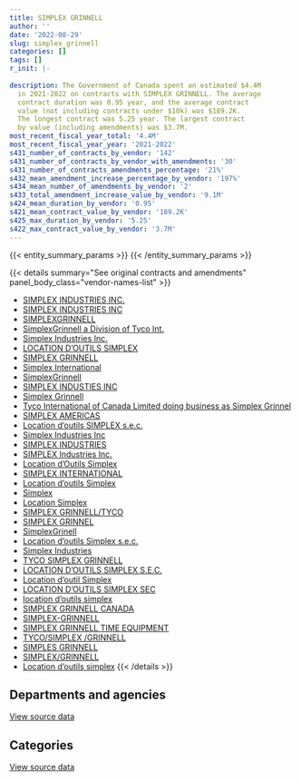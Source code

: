 ```yaml
---
title: SIMPLEX GRINNELL
author: ''
date: '2022-08-29'
slug: simplex_grinnell
categories: []
tags: []
r_init: |-
  
description: The Government of Canada spent an estimated $4.4M
  in 2021-2022 on contracts with SIMPLEX GRINNELL. The average
  contract duration was 0.95 year, and the average contract
  value (not including contracts under $10k) was $189.2K.
  The longest contract was 5.25 year. The largest contract
  by value (including amendments) was $3.7M.
most_recent_fiscal_year_total: '4.4M'
most_recent_fiscal_year_year: '2021-2022'
s431_number_of_contracts_by_vendor: '142'
s431_number_of_contracts_by_vendor_with_amendments: '30'
s431_number_of_contracts_amendments_percentage: '21%'
s432_mean_amendment_increase_percentage_by_vendor: '197%'
s434_mean_number_of_amendments_by_vendor: '2'
s433_total_amendment_increase_value_by_vendor: '9.1M'
s424_mean_duration_by_vendor: '0.95'
s421_mean_contract_value_by_vendor: '189.2K'
s425_max_duration_by_vendor: '5.25'
s422_max_contract_value_by_vendor: '3.7M'
---
```


<script src="/rmarkdown-libs/htmlwidgets/htmlwidgets.js"></script>
<link href="/rmarkdown-libs/datatables-css/datatables-crosstalk.css" rel="stylesheet" />
<script src="/rmarkdown-libs/datatables-binding/datatables.js"></script>
<script src="/rmarkdown-libs/jquery/jquery-3.6.0.min.js"></script>
<link href="/rmarkdown-libs/dt-core-bootstrap/css/dataTables.bootstrap.min.css" rel="stylesheet" />
<link href="/rmarkdown-libs/dt-core-bootstrap/css/dataTables.bootstrap.extra.css" rel="stylesheet" />
<script src="/rmarkdown-libs/dt-core-bootstrap/js/jquery.dataTables.min.js"></script>
<script src="/rmarkdown-libs/dt-core-bootstrap/js/dataTables.bootstrap.min.js"></script>
<link href="/rmarkdown-libs/crosstalk/css/crosstalk.min.css" rel="stylesheet" />
<script src="/rmarkdown-libs/crosstalk/js/crosstalk.min.js"></script>
<script src="/rmarkdown-libs/htmlwidgets/htmlwidgets.js"></script>
<link href="/rmarkdown-libs/datatables-css/datatables-crosstalk.css" rel="stylesheet" />
<script src="/rmarkdown-libs/datatables-binding/datatables.js"></script>
<script src="/rmarkdown-libs/jquery/jquery-3.6.0.min.js"></script>
<link href="/rmarkdown-libs/dt-core-bootstrap/css/dataTables.bootstrap.min.css" rel="stylesheet" />
<link href="/rmarkdown-libs/dt-core-bootstrap/css/dataTables.bootstrap.extra.css" rel="stylesheet" />
<script src="/rmarkdown-libs/dt-core-bootstrap/js/jquery.dataTables.min.js"></script>
<script src="/rmarkdown-libs/dt-core-bootstrap/js/dataTables.bootstrap.min.js"></script>
<link href="/rmarkdown-libs/crosstalk/css/crosstalk.min.css" rel="stylesheet" />
<script src="/rmarkdown-libs/crosstalk/js/crosstalk.min.js"></script>

{{< entity_summary_params >}}
{{< /entity_summary_params >}}

{{< details summary="See original contracts and amendments" panel_body_class="vendor-names-list" >}}
- [SIMPLEX INDUSTRIES INC.](https://search.open.canada.ca/en/ct/?sort=contract_value_f%20desc&page=1&search_text=%22SIMPLEX%20INDUSTRIES%20INC.%22)
- [SIMPLEX INDUSTRIES INC](https://search.open.canada.ca/en/ct/?sort=contract_value_f%20desc&page=1&search_text=%22SIMPLEX%20INDUSTRIES%20INC%22)
- [SIMPLEXGRINNELL](https://search.open.canada.ca/en/ct/?sort=contract_value_f%20desc&page=1&search_text=%22SIMPLEXGRINNELL%22)
- [SimplexGrinnell a Division of Tyco Int.](https://search.open.canada.ca/en/ct/?sort=contract_value_f%20desc&page=1&search_text=%22SimplexGrinnell%20a%20Division%20of%20Tyco%20Int.%22)
- [Simplex Industries Inc.](https://search.open.canada.ca/en/ct/?sort=contract_value_f%20desc&page=1&search_text=%22Simplex%20Industries%20Inc.%22)
- [LOCATION D’OUTILS SIMPLEX](https://search.open.canada.ca/en/ct/?sort=contract_value_f%20desc&page=1&search_text=%22LOCATION%20D%27OUTILS%20SIMPLEX%22)
- [SIMPLEX GRINNELL](https://search.open.canada.ca/en/ct/?sort=contract_value_f%20desc&page=1&search_text=%22SIMPLEX%20GRINNELL%22)
- [Simplex International](https://search.open.canada.ca/en/ct/?sort=contract_value_f%20desc&page=1&search_text=%22Simplex%20International%22)
- [SimplexGrinnell](https://search.open.canada.ca/en/ct/?sort=contract_value_f%20desc&page=1&search_text=%22SimplexGrinnell%22)
- [SIMPLEX INDUSTIES INC](https://search.open.canada.ca/en/ct/?sort=contract_value_f%20desc&page=1&search_text=%22SIMPLEX%20INDUSTIES%20INC%22)
- [Simplex Grinnell](https://search.open.canada.ca/en/ct/?sort=contract_value_f%20desc&page=1&search_text=%22Simplex%20Grinnell%22)
- [Tyco International of Canada Limited doing business as Simplex Grinnel](https://search.open.canada.ca/en/ct/?sort=contract_value_f%20desc&page=1&search_text=%22Tyco%20International%20of%20Canada%20Limited%20doing%20business%20as%20Simplex%20Grinnel%22)
- [SIMPLEX AMERICAS](https://search.open.canada.ca/en/ct/?sort=contract_value_f%20desc&page=1&search_text=%22SIMPLEX%20AMERICAS%22)
- [Location d’outils SIMPLEX s.e.c.](https://search.open.canada.ca/en/ct/?sort=contract_value_f%20desc&page=1&search_text=%22Location%20d%27outils%20SIMPLEX%20s.e.c.%22)
- [Simplex Industries Inc](https://search.open.canada.ca/en/ct/?sort=contract_value_f%20desc&page=1&search_text=%22Simplex%20Industries%20Inc%22)
- [SIMPLEX INDUSTRIES](https://search.open.canada.ca/en/ct/?sort=contract_value_f%20desc&page=1&search_text=%22SIMPLEX%20INDUSTRIES%22)
- [SIMPLEX Industries Inc.](https://search.open.canada.ca/en/ct/?sort=contract_value_f%20desc&page=1&search_text=%22SIMPLEX%20Industries%20Inc.%22)
- [Location d’Outils Simplex](https://search.open.canada.ca/en/ct/?sort=contract_value_f%20desc&page=1&search_text=%22Location%20d%27Outils%20Simplex%22)
- [SIMPLEX INTERNATIONAL](https://search.open.canada.ca/en/ct/?sort=contract_value_f%20desc&page=1&search_text=%22SIMPLEX%20INTERNATIONAL%22)
- [Location d’outils Simplex](https://search.open.canada.ca/en/ct/?sort=contract_value_f%20desc&page=1&search_text=%22Location%20d%27outils%20Simplex%22)
- [Simplex](https://search.open.canada.ca/en/ct/?sort=contract_value_f%20desc&page=1&search_text=%22Simplex%22)
- [Location Simplex](https://search.open.canada.ca/en/ct/?sort=contract_value_f%20desc&page=1&search_text=%22Location%20Simplex%22)
- [SIMPLEX GRINNELL/TYCO](https://search.open.canada.ca/en/ct/?sort=contract_value_f%20desc&page=1&search_text=%22SIMPLEX%20GRINNELL%2fTYCO%22)
- [SIMPLEX GRINNEL](https://search.open.canada.ca/en/ct/?sort=contract_value_f%20desc&page=1&search_text=%22SIMPLEX%20GRINNEL%22)
- [SimplexGrinell](https://search.open.canada.ca/en/ct/?sort=contract_value_f%20desc&page=1&search_text=%22SimplexGrinell%22)
- [Location d’outils Simplex s.e.c.](https://search.open.canada.ca/en/ct/?sort=contract_value_f%20desc&page=1&search_text=%22Location%20d%27outils%20Simplex%20s.e.c.%22)
- [Simplex Industries](https://search.open.canada.ca/en/ct/?sort=contract_value_f%20desc&page=1&search_text=%22Simplex%20Industries%22)
- [TYCO SIMPLEX GRINNELL](https://search.open.canada.ca/en/ct/?sort=contract_value_f%20desc&page=1&search_text=%22TYCO%20SIMPLEX%20GRINNELL%22)
- [LOCATION D’OUTILS SIMPLEX S.E.C.](https://search.open.canada.ca/en/ct/?sort=contract_value_f%20desc&page=1&search_text=%22LOCATION%20D%27OUTILS%20SIMPLEX%20S.E.C.%22)
- [Location d’outil Simplex](https://search.open.canada.ca/en/ct/?sort=contract_value_f%20desc&page=1&search_text=%22Location%20d%27outil%20Simplex%22)
- [LOCATION D’OUTILS SIMPLEX SEC](https://search.open.canada.ca/en/ct/?sort=contract_value_f%20desc&page=1&search_text=%22LOCATION%20D%27OUTILS%20SIMPLEX%20SEC%22)
- [location d’outils simplex](https://search.open.canada.ca/en/ct/?sort=contract_value_f%20desc&page=1&search_text=%22location%20d%27outils%20simplex%22)
- [SIMPLEX GRINNELL CANADA](https://search.open.canada.ca/en/ct/?sort=contract_value_f%20desc&page=1&search_text=%22SIMPLEX%20GRINNELL%20CANADA%22)
- [SIMPLEX-GRINNELL](https://search.open.canada.ca/en/ct/?sort=contract_value_f%20desc&page=1&search_text=%22SIMPLEX-GRINNELL%22)
- [SIMPLEX GRINNELL TIME EQUIPMENT](https://search.open.canada.ca/en/ct/?sort=contract_value_f%20desc&page=1&search_text=%22SIMPLEX%20GRINNELL%20TIME%20EQUIPMENT%22)
- [TYCO/SIMPLEX /GRINNELL](https://search.open.canada.ca/en/ct/?sort=contract_value_f%20desc&page=1&search_text=%22TYCO%2fSIMPLEX%20%2fGRINNELL%22)
- [SIMPLES GRINNELL](https://search.open.canada.ca/en/ct/?sort=contract_value_f%20desc&page=1&search_text=%22SIMPLES%20GRINNELL%22)
- [SIMPLEX/GRINNELL](https://search.open.canada.ca/en/ct/?sort=contract_value_f%20desc&page=1&search_text=%22SIMPLEX%2fGRINNELL%22)
- [Location d’outils simplex](https://search.open.canada.ca/en/ct/?sort=contract_value_f%20desc&page=1&search_text=%22Location%20d%27outils%20simplex%22)
{{< /details >}}

## Departments and agencies

<div id="htmlwidget-1" style="width:100%;height:auto;" class="datatables html-widget"></div>
<script type="application/json" data-for="htmlwidget-1">{"x":{"style":"bootstrap","filter":"none","vertical":false,"data":[["<a href=\"/departments/aafc-aac/\">Agriculture and Agri-Food Canada<\/a>","<a href=\"/departments/aandc-aadnc/\">Crown-Indigenous Relations and Northern Affairs Canada<\/a>","<a href=\"/departments/atssc-scdata/\">Administrative Tribunals Support Service of Canada<\/a>","<a href=\"/departments/cnsc-ccsn/\">Canadian Nuclear Safety Commission<\/a>","<a href=\"/departments/csps-efpc/\">Canada School of Public Service<\/a>","<a href=\"/departments/cta-otc/\">Canadian Transportation Agency<\/a>","<a href=\"/departments/dfatd-maecd/\">Global Affairs Canada<\/a>","<a href=\"/departments/dfo-mpo/\">Fisheries and Oceans Canada<\/a>","<a href=\"/departments/dnd-mdn/\">National Defence<\/a>","<a href=\"/departments/elections/\">Elections Canada<\/a>","<a href=\"/departments/esdc-edsc/\">Employment and Social Development Canada<\/a>","<a href=\"/departments/hc-sc/\">Health Canada<\/a>","<a href=\"/departments/ic/\">Innovation, Science and Economic Development Canada<\/a>","<a href=\"/departments/infc/\">Infrastructure Canada<\/a>","<a href=\"/departments/isc-sac/\">Indigenous Services Canada<\/a>","<a href=\"/departments/jus/\">Department of Justice Canada<\/a>","<a href=\"/departments/lac-bac/\">Library and Archives Canada<\/a>","<a href=\"/departments/nrcan-rncan/\">Natural Resources Canada<\/a>","<a href=\"/departments/nserc-crsng/\">Natural Sciences and Engineering Research Council of Canada<\/a>","<a href=\"/departments/oag-bvg/\">Office of the Auditor General of Canada<\/a>","<a href=\"/departments/pc/\">Parks Canada<\/a>","<a href=\"/departments/pch/\">Canadian Heritage<\/a>","<a href=\"/departments/pco-bcp/\">Privy Council Office<\/a>","<a href=\"/departments/ps-sp/\">Public Safety Canada<\/a>","<a href=\"/departments/pwgsc-tpsgc/\">Public Services and Procurement Canada<\/a>","<a href=\"/departments/ssc-spc/\">Shared Services Canada<\/a>","<a href=\"/departments/tc/\">Transport Canada<\/a>"],[201030.53,77735.18,128227.03,56553.25,62531.9,22351.14,14162.32,23368.35,null,null,1448794.31,254918.86,375641.53,99654.25,60172.17,null,null,282500,22140.66,null,21608.05,58758.25,179287.33,16863.61,423992.55,296186.21,84814.41],[222476.03,40960.46,null,84489.58,31351.61,null,152816.16,null,9775.01,48743.65,1725216.68,148554.28,374424.37,99927.27,null,2871.82,null,null,28556.16,24860,32140.04,37065.76,165960.26,8030.29,331938.98,349504.23,84488.7],[297080.53,null,null,97568.82,null,null,null,null,null,163436.25,1992211.63,217489.97,312107.35,126268.13,null,18803.56,null,null,36571.92,null,null,29547.95,165506.81,null,4996.85,348549.3,95180.17],[325666.47,null,null,97568.82,null,null,null,null,38911.36,8453.1,2056594.3,307259.15,312107.35,107934.08,null,null,12797.76,null,136463.92,null,null,37712.82,165506.81,null,2094.57,742265.34,90151.4]],"container":"<table class=\"table table-striped table-hover row-border order-column display\">\n  <thead>\n    <tr>\n      <th>Department<\/th>\n      <th>2018-2019<\/th>\n      <th>2019-2020<\/th>\n      <th>2020-2021<\/th>\n      <th>2021-2022<\/th>\n    <\/tr>\n  <\/thead>\n<\/table>","options":{"order":[[4,"desc"]],"pageLength":10,"autoWidth":true,"columnDefs":[{"targets":1,"render":"function(data, type, row, meta) {\n    return type !== 'display' ? data : DTWidget.formatCurrency(data, \"$\", 2, 3, \",\", \".\", true, null);\n  }"},{"targets":2,"render":"function(data, type, row, meta) {\n    return type !== 'display' ? data : DTWidget.formatCurrency(data, \"$\", 2, 3, \",\", \".\", true, null);\n  }"},{"targets":3,"render":"function(data, type, row, meta) {\n    return type !== 'display' ? data : DTWidget.formatCurrency(data, \"$\", 2, 3, \",\", \".\", true, null);\n  }"},{"targets":4,"render":"function(data, type, row, meta) {\n    return type !== 'display' ? data : DTWidget.formatCurrency(data, \"$\", 2, 3, \",\", \".\", true, null);\n  }"},{"width":"16%","targets":[1,2,3,4]},{"className":"dt-right","targets":[1,2,3,4]}],"orderClasses":false}},"evals":["options.columnDefs.0.render","options.columnDefs.1.render","options.columnDefs.2.render","options.columnDefs.3.render"],"jsHooks":[]}</script>
<p class="text-right">
<a href="https://github.com/GoC-Spending/contracts-data/tree/main/data/out/vendors/simplex_grinnell/summary_by_fiscal_year_by_department.csv" class="source-data-link btn btn-link">View source data</a>
</p>

## Categories

<div id="htmlwidget-2" style="width:100%;height:auto;" class="datatables html-widget"></div>
<script type="application/json" data-for="htmlwidget-2">{"x":{"style":"bootstrap","filter":"none","vertical":false,"data":[["<a href=\"/categories/facilities_and_construction/\">Facilities and construction<\/a>","<a href=\"/categories/office_management/\">Office management<\/a>","<a href=\"/categories/defence/\">Defence<\/a>","<a href=\"/categories/professional_services/\">Professional services<\/a>","<a href=\"/categories/information_technology/\">Information technology<\/a>","<a href=\"/categories/transportation_and_logistics/\">Transportation and logistics<\/a>","<a href=\"/categories/industrial_products_and_services/\">Industrial products and services<\/a>","<a href=\"/categories/travel/\">Travel<\/a>","<a href=\"/categories/human_capital/\">Human capital<\/a>"],[375641.53,197504.23,null,2144280.56,259740.85,926581.78,22140.66,282500,2902.28],[374424.37,124719.09,null,2591661.55,349504.23,549056.55,9775.01,null,5010.54],[312107.35,29547.95,null,2973824.26,348549.3,236293.53,null,null,4996.85],[340693.29,37712.82,38911.36,2972550.72,59205.63,978096.77,null,12222.08,2094.57]],"container":"<table class=\"table table-striped table-hover row-border order-column display\">\n  <thead>\n    <tr>\n      <th>Category<\/th>\n      <th>2018-2019<\/th>\n      <th>2019-2020<\/th>\n      <th>2020-2021<\/th>\n      <th>2021-2022<\/th>\n    <\/tr>\n  <\/thead>\n<\/table>","options":{"order":[[4,"desc"]],"dom":"t","pageLength":30,"autoWidth":true,"columnDefs":[{"targets":1,"render":"function(data, type, row, meta) {\n    return type !== 'display' ? data : DTWidget.formatCurrency(data, \"$\", 2, 3, \",\", \".\", true, null);\n  }"},{"targets":2,"render":"function(data, type, row, meta) {\n    return type !== 'display' ? data : DTWidget.formatCurrency(data, \"$\", 2, 3, \",\", \".\", true, null);\n  }"},{"targets":3,"render":"function(data, type, row, meta) {\n    return type !== 'display' ? data : DTWidget.formatCurrency(data, \"$\", 2, 3, \",\", \".\", true, null);\n  }"},{"targets":4,"render":"function(data, type, row, meta) {\n    return type !== 'display' ? data : DTWidget.formatCurrency(data, \"$\", 2, 3, \",\", \".\", true, null);\n  }"},{"width":"16%","targets":[1,2,3,4]},{"className":"dt-right","targets":[1,2,3,4]}],"orderClasses":false,"lengthMenu":[10,25,30,50,100]}},"evals":["options.columnDefs.0.render","options.columnDefs.1.render","options.columnDefs.2.render","options.columnDefs.3.render"],"jsHooks":[]}</script>
<p class="text-right">
<a href="https://github.com/GoC-Spending/contracts-data/tree/main/data/out/vendors/simplex_grinnell/summary_by_fiscal_year_by_category.csv" class="source-data-link btn btn-link">View source data</a>
</p>
